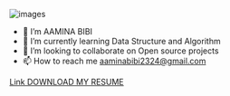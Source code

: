 ![images](https://user-images.githubusercontent.com/97452800/218329063-c6512552-1389-48b6-96f3-6086ef9bc7ae.png)





- 👋  I’m AAMINA BIBI
- 🌱 I’m currently learning Data Structure and Algorithm
- 💞️ I’m looking to collaborate on Open source projects
- 📫 How to reach me aaminabibi2324@gmail.com

<!---
AAMINABIBI/AAMINABIBI is a ✨ special ✨ repository because its `README.md` (this file) appears on your GitHub profile.
You can click the Preview link to take a look at your changes.
--->

[Link DOWNLOAD MY RESUME](https://drive.google.com/drive/folders/1PMAdn4ISYMNNH3JgrUeQ9-IFp6bEH36C?q=type:pdf)
